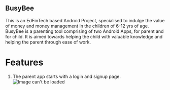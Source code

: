 ## BusyBee
This is an EdFinTech based Android Project, specialised to indulge the value of money and money management in the children of 6-12 yrs of age.
BusyBee is a parenting tool comprising of two Android Apps, for parent and for child. It is aimed towards helping the child with valuable knowledge and helping the parent through ease of work.

# Features
1. The parent app starts with a login and signup page.
![Image can't be loaded](/ScreenShots/login.jgp)
